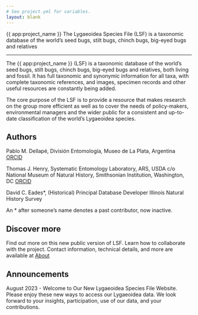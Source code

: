 ```yaml
---
# See project.yml for variables.
layout: blank
---
```


<div class="bg-base-foreground">
  <ImageCarrousel>
    <div class="flex flex-col justify-center items-center w-full h-full bg-black bg-opacity-25 gap-4">
      <span class="text-4xl font-medium text-white">{{ app:project_name }}</span>
      <span class="text-xl text-white">The Lygaeoidea Species File (LSF) is a taxonomic database of the world’s seed bugs, stilt bugs, chinch bugs, big-eyed bugs and relatives</span>
      <div class="p-4 bg-black bg-opacity-25 w-full max-w-lg box-border">
        <AutocompleteOtu
          autofocus
          class="w-full"
          placeholder="Search by taxon name..."
        />
      </div>
    </div>
  </ImageCarrousel>
  <div class="container mx-auto">
    <SectionData/>
    </div>
<hr class="border-base-muted mt-0">
<div class="container mx-auto pb-10">
The {{ app:project_name }} (LSF) is a taxonomic database of the world’s seed bugs, stilt bugs, chinch bugs, big-eyed bugs and relatives, both living and fossil. It has full taxonomic and synonymic information for all taxa, with complete taxonomic references, and images, specimen records and other useful resources are constantly being added.

The core purpose of the LSF is to provide a resource that makes research on the group more efficient as well as to cover the needs of policy-makers, environmental managers and the wider public for a consistent and up-to-date classification of the world’s Lygaeoidea species.

## Authors

Pablo M. Dellapé, División Entomología, Museo de La Plata, Argentina [ORCID](https://orcid.org/0000-0002-6914-1026)

Thomas J. Henry, Systematic Entomology Laboratory, ARS, USDA c/o National Museum of Natural History, Smithsonian Institution, Washington, DC [ORCID](https://orcid.org/0000-0002-0653-7728)

David C. Eades\*, (Historical) Principal Database Developer Illinois Natural History Survey

An \* after someone’s name denotes a past contributor, now inactive.

## Discover more

Find out more on this new public version of LSF. Learn how to collaborate with the project. Contact information, technical details, and more are available at [About](about)

## Announcements

August 2023 - Welcome to Our New Lygaeoidea Species File Website. Please enjoy these new ways to access our Lygaeoidea data. We look forward to your insights, participation, use of our data, and your contributions.

  </div>
</div>

<script setup>
import ImageCarrousel from './components/ImageCarrousel.vue'
import SectionData from './components/Section/SectionData.vue'
</script>
